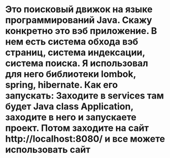 ﻿# Это поисковый движок на языке программирований Java. Скажу конкретно это вэб приложение. В нем есть система обхода вэб страниц, система индексации, система поиска. Я использовал для него библиотеки lombok, spring, hibernate. Как его запускать: Заходите в services там будет Java class Application, заходите в него и запускаете проект. Потом заходите на сайт http://localhost:8080/ и все можете использовать сайт
